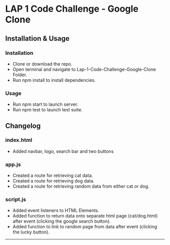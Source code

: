 # LAP 1 Code Challenge - Google Clone

## Installation & Usage

### Installation
- Clone or download the repo.
- Open terminal and navigate to Lap-1-Code-Challenge-Google-Clone Folder.
- Run npm install to install dependencies.

### Usage
- Run npm start to launch server.
- Run npm test to launch test suite.

## Changelog

### index.html
- Added navbar, logo, search bar and two buttons

### app.js
- Created a route for retrieving cat data.
- Created a route for retrieving dog data.
- Created a route for retrieving random data from either cat or dog.

### script.js
- Added event listeners to HTML Elements.
- Added function to return data onto separate html page (cat/dog.html) after event (clicking the google search button).
- Added function to link to random page from data after event (clicking the lucky button). 

***
